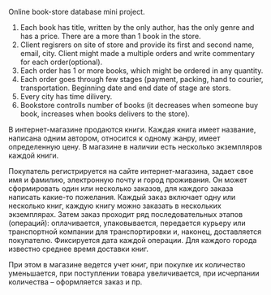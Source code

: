 Online book-store database mini project.

1. Each book has title, written by the only author, has the only genre and has a price. There are a more than 1 book in the store.
2. Client regisrers on site of store and provide its first and second name, email, city.
Client might made a multiple orders and write commentary for each order(optional).
3. Each order has 1 or more books, which might be ordered in any quantity.
4. Each order goes through few stages (payment, packing, hand to courier, transportation.
Beginning date and end date of stage are stors.
5. Every city has time dilivery.
6. Bookstore controlls number of books (it decreases when someone buy book, increases when books delivers to the store).

В интернет-магазине продаются книги. Каждая книга имеет название, написана одним автором, относится к одному жанру, имеет определенную цену. В магазине в наличии есть несколько экземпляров каждой книги. 

Покупатель регистрируется на сайте интернет-магазина, задает свое имя и фамилию, электронную почту и город проживания. Он может сформировать один или несколько заказов, для каждого заказа написать какие-то пожелания. Каждый заказ включает одну или несколько книг, каждую книгу можно заказать в нескольких экземплярах. Затем заказ проходит ряд последовательных этапов (операций): оплачивается, упаковывается, передается курьеру или транспортной компании для транспортировки и, наконец, доставляется покупателю. Фиксируется дата каждой операции. Для каждого города известно среднее время доставки книг.

При этом в магазине ведется учет книг, при покупке их количество уменьшается, при поступлении товара увеличивается, при исчерпании количества – оформляется заказ и пр.
